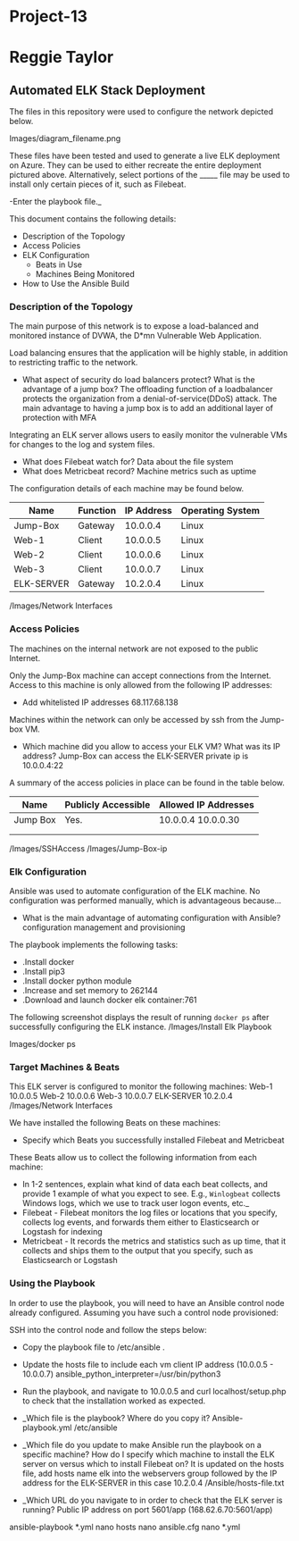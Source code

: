 # Project-13
# Reggie Taylor
## Automated ELK Stack Deployment

The files in this repository were used to configure the network depicted below.

Images/diagram_filename.png

These files have been tested and used to generate a live ELK deployment on Azure. They can be used to either recreate the entire deployment pictured above. Alternatively, select portions of the _____ file may be used to install only certain pieces of it, such as Filebeat.

  -Enter the playbook file._

This document contains the following details:
- Description of the Topology
- Access Policies
- ELK Configuration
  - Beats in Use
  - Machines Being Monitored
- How to Use the Ansible Build


### Description of the Topology

The main purpose of this network is to expose a load-balanced and monitored instance of DVWA, the D*mn Vulnerable Web Application.

Load balancing ensures that the application will be highly stable, in addition to restricting traffic to the network.
- What aspect of security do load balancers protect? What is the advantage of a jump box? 
The offloading function of a loadbalancer protects the organization from a denial-of-service(DDoS) attack.
The main advantage to having a jump box is to add an additional layer of protection with MFA

Integrating an ELK server allows users to easily monitor the vulnerable VMs for changes to the log and system files.
- What does Filebeat watch for? Data about the file system
- What does Metricbeat record? Machine metrics such as uptime

The configuration details of each machine may be found below.

| Name     | Function | IP Address | Operating System |
|----------|----------|------------|------------------|
| Jump-Box | Gateway  | 10.0.0.4   | Linux            |
| Web-1    | Client   | 10.0.0.5   | Linux            |
| Web-2    | Client   | 10.0.0.6   | Linux            |
| Web-3    | Client   | 10.0.0.7   | Linux            |
|ELK-SERVER| Gateway  | 10.2.0.4   | Linux            |
/Images/Network Interfaces

### Access Policies

The machines on the internal network are not exposed to the public Internet. 

Only the Jump-Box machine can accept connections from the Internet. Access to this machine is only allowed from the following IP addresses:
- Add whitelisted IP addresses 68.117.68.138

Machines within the network can only be accessed by ssh from the Jump-box VM.
- Which machine did you allow to access your ELK VM? What was its IP address? Jump-Box can access the ELK-SERVER private ip is 10.0.0.4:22

A summary of the access policies in place can be found in the table below.

| Name     | Publicly Accessible | Allowed IP Addresses |
|----------|---------------------|----------------------|
| Jump Box | Yes.                | 10.0.0.4 10.0.0.30   |
|          |                     |                      |
|          |                     |                      |
/Images/SSHAccess
/Images/Jump-Box-ip

### Elk Configuration

Ansible was used to automate configuration of the ELK machine. No configuration was performed manually, which is advantageous because...
- What is the main advantage of automating configuration with Ansible? configuration management and provisioning

The playbook implements the following tasks:
- .Install docker
- .Install pip3
- .Install docker python module
- .Increase and set memory to 262144
- .Download and launch docker elk container:761

The following screenshot displays the result of running `docker ps` after successfully configuring the ELK instance.
/Images/Install Elk Playbook

Images/docker ps

### Target Machines & Beats
This ELK server is configured to monitor the following machines:
Web-1 10.0.0.5
Web-2 10.0.0.6 
Web-3 10.0.0.7
ELK-SERVER 10.2.0.4
/Images/Network Interfaces

We have installed the following Beats on these machines:
- Specify which Beats you successfully installed 
Filebeat and Metricbeat

These Beats allow us to collect the following information from each machine:
- In 1-2 sentences, explain what kind of data each beat collects, and provide 1 example of what you expect to see. E.g., `Winlogbeat` collects Windows logs, which we use to track user logon events, etc._
- Filebeat - Filebeat monitors the log files or locations that you specify, collects log events, and forwards them either to Elasticsearch or Logstash for indexing
- Metricbeat - It records the metrics and statistics such as up time, that it collects and ships them to the output that you specify, such as Elasticsearch or Logstash

### Using the Playbook
In order to use the playbook, you will need to have an Ansible control node already configured. Assuming you have such a control node provisioned: 

SSH into the control node and follow the steps below:
- Copy the playbook file to /etc/ansible .
- Update the hosts file to include each vm client IP address (10.0.0.5 - 10.0.0.7) ansible_python_interpreter=/usr/bin/python3
- Run the playbook, and navigate to 10.0.0.5 and curl localhost/setup.php to check that the installation worked as expected.

- _Which file is the playbook? Where do you copy it? Ansible-playbook.yml /etc/ansible
- _Which file do you update to make Ansible run the playbook on a specific machine? How do I specify which machine to install the ELK server on versus which to install Filebeat on? It is updated on the hosts file, add hosts name elk into the webservers group followed by the IP address for the ELK-SERVER in this case 10.2.0.4
/Ansible/hosts-file.txt
- _Which URL do you navigate to in order to check that the ELK server is running? Public IP address on port 5601/app (168.62.6.70:5601/app)

ansible-playbook *.yml
nano hosts
nano ansible.cfg
nano *.yml 
